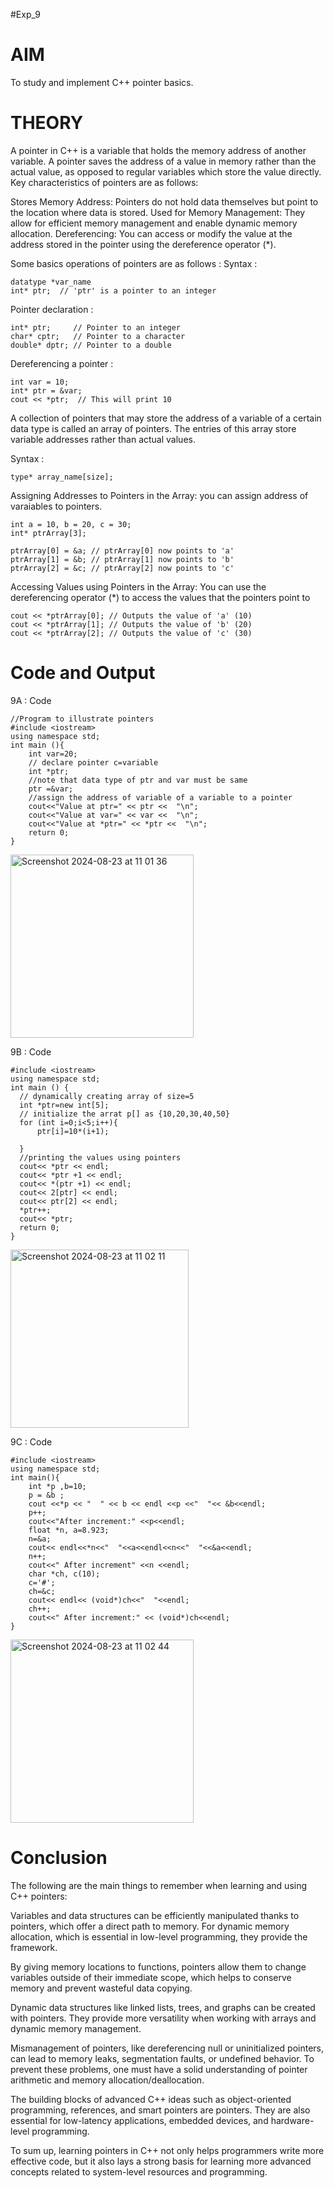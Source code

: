#Exp_9

# AIM

To study and implement C++ pointer basics.

# THEORY

A pointer in C++ is a variable that holds the memory address of another variable. A pointer saves the address of a value in memory rather than the actual value, as opposed to regular variables which store the value directly. Key characteristics of pointers are as follows:

Stores Memory Address: Pointers do not hold data themselves but point to the location where data is stored. Used for Memory Management: They allow for efficient memory management and enable dynamic memory allocation. Dereferencing: You can access or modify the value at the address stored in the pointer using the dereference operator (*).

Some basics operations of pointers are as follows : Syntax :
```
datatype *var_name
int* ptr;  // 'ptr' is a pointer to an integer
```
Pointer declaration :
```
int* ptr;     // Pointer to an integer
char* cptr;   // Pointer to a character
double* dptr; // Pointer to a double
```
Dereferencing a pointer :
```
int var = 10;
int* ptr = &var;
cout << *ptr;  // This will print 10
```
A collection of pointers that may store the address of a variable of a certain data type is called an array of pointers. The entries of this array store variable addresses rather than actual values.

Syntax :
```
type* array_name[size];
```
Assigning Addresses to Pointers in the Array: you can assign address of varaiables to pointers.
```
int a = 10, b = 20, c = 30;
int* ptrArray[3];

ptrArray[0] = &a; // ptrArray[0] now points to 'a'
ptrArray[1] = &b; // ptrArray[1] now points to 'b'
ptrArray[2] = &c; // ptrArray[2] now points to 'c'
```
Accessing Values using Pointers in the Array: You can use the dereferencing operator (*) to access the values that the pointers point to
```
cout << *ptrArray[0]; // Outputs the value of 'a' (10)
cout << *ptrArray[1]; // Outputs the value of 'b' (20)
cout << *ptrArray[2]; // Outputs the value of 'c' (30)
```
# Code and Output
9A : Code
```
//Program to illustrate pointers
#include <iostream>
using namespace std;
int main (){
    int var=20;
    // declare pointer c=variable
    int *ptr;
    //note that data type of ptr and var must be same
    ptr =&var;
    //assign the address of variable of a variable to a pointer 
    cout<<"Value at ptr=" << ptr <<  "\n";
    cout<<"Value at var=" << var <<  "\n";
    cout<<"Value at *ptr=" << *ptr <<  "\n";
    return 0;
}
```

<img width="293" alt="Screenshot 2024-08-23 at 11 01 36" src="https://github.com/user-attachments/assets/947562be-22c0-4296-9fe1-4a945c08bbbd">


9B : Code
```
#include <iostream>
using namespace std;
int main () {
  // dynamically creating array of size=5
  int *ptr=new int[5];
  // initialize the arrat p[] as {10,20,30,40,50}
  for (int i=0;i<5;i++){
      ptr[i]=10*(i+1);

  }
  //printing the values using pointers
  cout<< *ptr << endl;
  cout<< *ptr +1 << endl;
  cout<< *(ptr +1) << endl;   
  cout<< 2[ptr] << endl; 
  cout<< ptr[2] << endl; 
  *ptr++;
  cout<< *ptr;
  return 0;
}
```

<img width="285" alt="Screenshot 2024-08-23 at 11 02 11" src="https://github.com/user-attachments/assets/56b7cb98-56d3-4abc-933d-1bf4a4f07aaa">

9C : Code
```
#include <iostream>
using namespace std;
int main(){
    int *p ,b=10;
    p = &b ;
    cout <<*p << "  " << b << endl <<p <<"  "<< &b<<endl;
    p++;
    cout<<"After increment:" <<p<<endl;
    float *n, a=8.923;
    n=&a;
    cout<< endl<<*n<<"  "<<a<<endl<<n<<"  "<<&a<<endl;
    n++;
    cout<<" After increment" <<n <<endl;
    char *ch, c(10);
    c='#';
    ch=&c;
    cout<< endl<< (void*)ch<<"  "<<endl;
    ch++;
    cout<<" After increment:" << (void*)ch<<endl;
}
```

<img width="293" alt="Screenshot 2024-08-23 at 11 02 44" src="https://github.com/user-attachments/assets/a097fbfb-9838-4e07-8e41-f5de2e0d024c">


# Conclusion
The following are the main things to remember when learning and using C++ pointers:

Variables and data structures can be efficiently manipulated thanks to pointers, which offer a direct path to memory. For dynamic memory allocation, which is essential in low-level programming, they provide the framework.

By giving memory locations to functions, pointers allow them to change variables outside of their immediate scope, which helps to conserve memory and prevent wasteful data copying.

Dynamic data structures like linked lists, trees, and graphs can be created with pointers. They provide more versatility when working with arrays and dynamic memory management.

Mismanagement of pointers, like dereferencing null or uninitialized pointers, can lead to memory leaks, segmentation faults, or undefined behavior. To prevent these problems, one must have a solid understanding of pointer arithmetic and memory allocation/deallocation.

The building blocks of advanced C++ ideas such as object-oriented programming, references, and smart pointers are pointers. They are also essential for low-latency applications, embedded devices, and hardware-level programming.

To sum up, learning pointers in C++ not only helps programmers write more effective code, but it also lays a strong basis for learning more advanced concepts related to system-level resources and programming.
